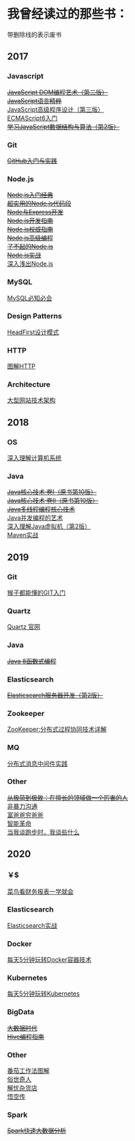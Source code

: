 # 我曾经读过的那些书：
带删除线的表示废书


## 2017

### Javascript
[~~JavaScript DOM编程艺术（第二版）~~](https://book.douban.com/subject/6038371/)   
[~~JavaScript语言精粹~~](https://book.douban.com/subject/3590768/)      
[JavaScript高级程序设计（第三版）](https://book.douban.com/subject/10546125/)  
[ECMAScript6入门](https://book.douban.com/subject/25966265/)  
[~~学习JavaScript数据结构与算法（第2版）~~](https://book.douban.com/subject/27129352/)

### Git
[~~GitHub入门与实践~~](https://book.douban.com/subject/26462816/)   

### Node.js
[~~Node.js入门经典~~](https://book.douban.com/subject/23780706/)  
[~~超实用的Node.js代码段~~](https://book.douban.com/subject/26658600/)  
[~~Node与Express开发~~](https://book.douban.com/subject/26301434/)   
[~~Node.js开发指南~~](https://book.douban.com/subject/10789820/)    
[~~Node.js权威指南~~](https://book.douban.com/subject/25892704/)  
[~~Node.js高级编程~~](https://book.douban.com/subject/25799431/)  
[~~了不起的Node.js~~](https://book.douban.com/subject/25767596/)  
[~~Node.js实战~~](https://book.douban.com/subject/25870705/)  
[深入浅出Node.js](https://book.douban.com/subject/25768396/) 

### MySQL
[MySQL必知必会](https://book.douban.com/subject/3354490/) 

### Design Patterns
[HeadFirst设计模式](https://book.douban.com/subject/2243615/)  

### HTTP
[图解HTTP](https://book.douban.com/subject/25863515/) 

### Architecture
[大型网站技术架构](https://book.douban.com/subject/25723064/)  

## 2018

### OS
[深入理解计算机系统](https://book.douban.com/subject/26912767/) 

### Java
[~~Java核心技术·卷I（原书第10版）~~](https://book.douban.com/subject/26880667/)  
[~~Java核心技术·卷II（原书第10版）~~](https://book.douban.com/subject/27165931/)  
[~~Java多线程编程核心技术~~](https://book.douban.com/subject/26555197/)  
[Java并发编程的艺术](https://book.douban.com/subject/26591326/)  
[深入理解Java虚拟机（第2版）](https://book.douban.com/subject/24722612/)   
[Maven实战](https://book.douban.com/subject/5345682/)  

## 2019

### Git  
[猴子都能懂的GIT入门](https://backlog.com/git-tutorial/cn/contents/)   

### Quartz
[Quartz 官网](http://www.quartz-scheduler.org/documentation/)

### Java
[~~Java 8函数式编程~~](https://book.douban.com/subject/26346017/)   

### Elasticsearch
[~~Elasticsearch服务器开发（第2版）~~](https://book.douban.com/subject/26318087/)

### Zookeeper
[ZooKeeper:分布式过程协同技术详解](https://book.douban.com/subject/26766807/)    

### MQ
[分布式消息中间件实践
](https://book.douban.com/subject/30337995/)    

### Other
[~~从极简到极致：在擅长的领域做一个厉害的人~~](https://book.douban.com/subject/30270124/)  
[非暴力沟通](https://book.douban.com/subject/3533221/)  
[富爸爸穷爸爸](https://book.douban.com/subject/1033778/)  
[智能革命](https://book.douban.com/subject/27017609/)  
[当我谈跑步时，我谈些什么](https://book.douban.com/subject/4872222/)   

## 2020

### ￥$
[菜鸟看财务报表一学就会
](https://book.douban.com/subject/25733327/)     

### Elasticsearch
[Elasticsearch实战
](https://book.douban.com/subject/30380439/)   

### Docker
[每天5分钟玩转Docker容器技术
](https://book.douban.com/subject/27593748/)    

### Kubernetes
[每天5分钟玩转Kubernetes](https://book.douban.com/subject/30186113/)   

### BigData
[~~大数据时代~~](https://book.douban.com/subject/20429677/)   
[~~Hive编程指南~~](https://book.douban.com/subject/25791255/)

### Other      
[番茄工作法图解](https://book.douban.com/subject/26099295/)   
[俗世奇人](https://book.douban.com/subject/3389984/)   
[解忧杂货店](https://book.douban.com/subject/25862578/)   
[悟空传](https://book.douban.com/subject/6431994/)   

### Spark
[~~Spark快速大数据分析~~](https://book.douban.com/subject/26616244/)    


